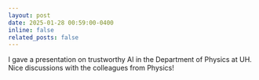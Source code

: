 ```yaml
---
layout: post
date: 2025-01-28 00:59:00-0400
inline: false
related_posts: false
---
```


I gave a presentation on trustworthy AI in the Department of Physics at UH. Nice discussions with the colleagues from Physics!


